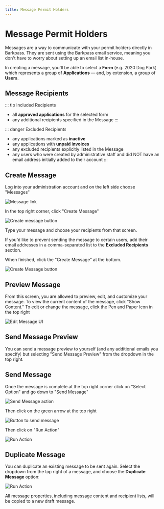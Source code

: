```yaml
---
title: Message Permit Holders
---
```

# Message Permit Holders

Messages are a way to communicate with your permit holders directly in Barkpass. They are sent using the Barkpass email service, meaning you don't have to worry about setting up an email list in-house.

In creating a message, you'll be able to select a **Form** (e.g. 2020 Dog Park) which represents a group of **Applications** — and, by extension, a group of **Users**.

## Message Recipients

::: tip Included Recipients
* all **approved applications** for the selected form
* any additional recipients specified in the Message
:::

::: danger Excluded Recipients
* any applications marked as **inactive**
* any applications with **unpaid invoices**
* any excluded recipients explicitly listed in the Message
* any users who were created by administrative staff and did NOT have an email address initially added to their account
:::

## Create Message

Log into your administration account and on the left side choose "Messages"

![Message link](/images/uploads/messages.png)

In the top right corner, click "Create Message"

![Create message button](/images/uploads/create-messages.png)

Type your message and choose your recipients from that screen.

If you'd like to prevent sending the message to certain users, add their email addresses in a comma-separated list to the **Excluded Recipients** section.

When finished, click the "Create Message" at the bottom.

![Create Message button](/images/uploads/create-message.png)

## Preview Message

From this screen, you are allowed to preview, edit, and customize your message. To view the current content of the message, click "Show Content." To edit or change the message, click the Pen and Paper Icon in the top right

![Edit Message UI](/images/uploads/screen-shot-2019-11-05-at-1.34.41-pm.png)

## Send Message Preview

You can send a message preview to yourself (and any additional emails you specify) but selecting "Send Message Preview" from the dropdown in the top right.

## Send Message

Once the message is complete at the top right corner click on "Select Option" and go down to "Send Message"

![Send Message action](/images/uploads/send-message.png)

Then click on the green arrow at the top right

![Button to send message](/images/uploads/screen-shot-2019-11-05-at-1.56.05-pm.png)

Then click on "Run Action"

![Run Action](/images/uploads/run-action.png)

## Duplicate Message

You can duplicate an existing message to be sent again. Select the dropdown from the top right of a message, and choose the **Duplicate Message** option:

![Run Action](/images/uploads/duplicate-message.png)

All message properties, including message content and recipient lists, will be copied to a new draft message.
